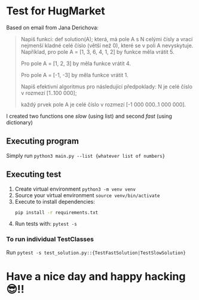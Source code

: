 # Test for HugMarket

Based on email from Jana Derichova:
>Napiš funkci: def solution(A); která, má pole A s N celými čísly a vrací nejmenší kladné celé číslo (větší než 0), které se v poli A nevyskytuje.
>Například, pro pole A = [1, 3, 6, 4, 1, 2] by funkce měla vrátit 5.
> 
>Pro pole A = [1, 2, 3] by měla funkce vrátit 4.
> 
>Pro pole A = [-1, -3] by měla funkce vrátit 1.
> 
>Napiš efektivní algoritmus pro následující předpoklady:
>N je celé číslo v rozmezí [1..100 000];
>
>každý prvek pole A je celé číslo v rozmezí [-1 000 000..1 000 000].

I created two functions one *slow* (using list) and second *fast* (using dictionary)

## Executing program
Simply run `python3 main.py --list {whatever list of numbers}`

## Executing test
1. Create virtual environment `python3 -m venv venv`
2. Source your virtual environment `source venv/bin/activate`
3. Execute to install dependencies:
    ```bash
   pip install -r requirements.txt
   ```
4. Run tests with: `pytest -s`

### To run individual TestClasses
Run `pytest -s test_solution.py::{TestFastSolution|TestSlowSolution}`

# Have a nice day and happy hacking 😎!!

